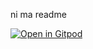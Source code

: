 ni ma readme


[![Open in Gitpod](https://gitpod.io/button/open-in-gitpod.svg)](https://gitpod.io/#https://github.com/Bre3n/MLauncher/blob/master/setup.py)
